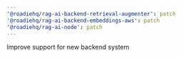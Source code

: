 ```yaml
---
'@roadiehq/rag-ai-backend-retrieval-augmenter': patch
'@roadiehq/rag-ai-backend-embeddings-aws': patch
'@roadiehq/rag-ai-node': patch
---
```


Improve support for new backend system
